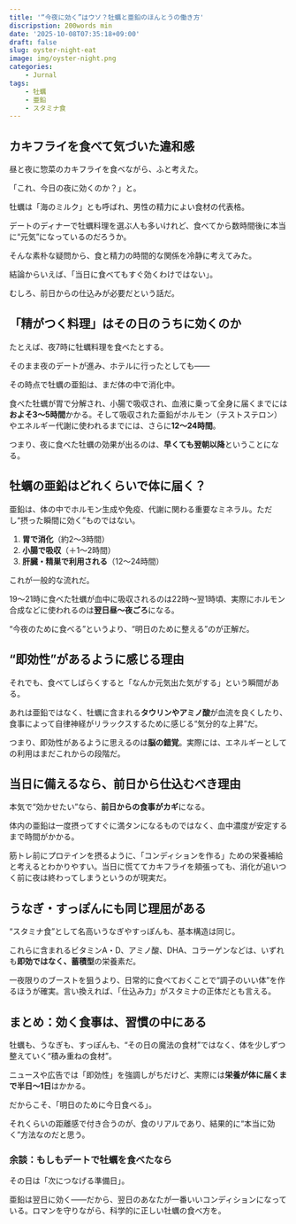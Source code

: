 ```yaml
---
title: '“今夜に効く”はウソ？牡蠣と亜鉛のほんとうの働き方'
discripstion: 200words min
date: '2025-10-08T07:35:18+09:00'
draft: false
slug: oyster-night-eat
image: img/oyster-night.png
categories:
    - Jurnal
tags:
    - 牡蠣
    - 亜鉛
    - スタミナ食
---
```

## カキフライを食べて気づいた違和感

昼と夜に惣菜のカキフライを食べながら、ふと考えた。

「これ、今日の夜に効くのか？」と。

牡蠣は「海のミルク」とも呼ばれ、男性の精力によい食材の代表格。

デートのディナーで牡蠣料理を選ぶ人も多いけれど、食べてから数時間後に本当に“元気”になっているのだろうか。

そんな素朴な疑問から、食と精力の時間的な関係を冷静に考えてみた。

結論からいえば、「当日に食べてもすぐ効くわけではない」。

むしろ、前日からの仕込みが必要だという話だ。

## 「精がつく料理」はその日のうちに効くのか

たとえば、夜7時に牡蠣料理を食べたとする。

そのまま夜のデートが進み、ホテルに行ったとしても――

その時点で牡蠣の亜鉛は、まだ体の中で消化中。

食べた牡蠣が胃で分解され、小腸で吸収され、血液に乗って全身に届くまでには**およそ3〜5時間**かかる。そして吸収された亜鉛がホルモン（テストステロン）やエネルギー代謝に使われるまでには、さらに**12〜24時間**。

つまり、夜に食べた牡蠣の効果が出るのは、**早くても翌朝以降**ということになる。

## 牡蠣の亜鉛はどれくらいで体に届く？

亜鉛は、体の中でホルモン生成や免疫、代謝に関わる重要なミネラル。ただし“摂った瞬間に効く”ものではない。

1. **胃で消化**（約2〜3時間）
2. **小腸で吸収**（＋1〜2時間）
3. **肝臓・精巣で利用される**（12〜24時間）

これが一般的な流れだ。

19〜21時に食べた牡蠣が血中に吸収されるのは22時〜翌1時頃、実際にホルモン合成などに使われるのは**翌日昼〜夜ごろ**になる。

“今夜のために食べる”というより、“明日のために整える”のが正解だ。

## “即効性”があるように感じる理由

それでも、食べてしばらくすると「なんか元気出た気がする」という瞬間がある。

あれは亜鉛ではなく、牡蠣に含まれる**タウリンやアミノ酸**が血流を良くしたり、食事によって自律神経がリラックスするために感じる“気分的な上昇”だ。

つまり、即効性があるように思えるのは**脳の錯覚**。実際には、エネルギーとしての利用はまだこれからの段階だ。

## 当日に備えるなら、前日から仕込むべき理由

本気で“効かせたい”なら、**前日からの食事がカギ**になる。

体内の亜鉛は一度摂ってすぐに満タンになるものではなく、血中濃度が安定するまで時間がかかる。

筋トレ前にプロテインを摂るように、「コンディションを作る」ための栄養補給と考えるとわかりやすい。当日に慌ててカキフライを頬張っても、消化が追いつく前に夜は終わってしまうというのが現実だ。

## うなぎ・すっぽんにも同じ理屈がある

“スタミナ食”として名高いうなぎやすっぽんも、基本構造は同じ。

これらに含まれるビタミンA・D、アミノ酸、DHA、コラーゲンなどは、いずれも**即効ではなく、蓄積型**の栄養素だ。

一夜限りのブーストを狙うより、日常的に食べておくことで“調子のいい体”を作るほうが確実。言い換えれば、「仕込み力」がスタミナの正体だとも言える。

## まとめ：効く食事は、習慣の中にある

牡蠣も、うなぎも、すっぽんも、“その日の魔法の食材”ではなく、体を少しずつ整えていく“積み重ねの食材”。

ニュースや広告では「即効性」を強調しがちだけど、実際には**栄養が体に届くまで半日〜1日**はかかる。

だからこそ、「明日のために今日食べる」。

それくらいの距離感で付き合うのが、食のリアルであり、結果的に“本当に効く”方法なのだと思う。

### 余談：もしもデートで牡蠣を食べたなら

その日は「次につなげる準備日」。

亜鉛は翌日に効く――だから、翌日のあなたが一番いいコンディションになっている。ロマンを守りながら、科学的に正しい牡蠣の食べ方を。